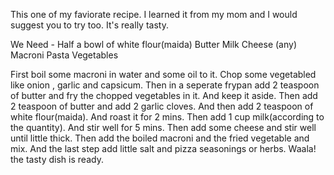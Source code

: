 This one of my faviorate recipe.
I learned it from my mom and I would suggest you to try too.
It's really tasty.

We Need -
Half a bowl of white flour(maida)
Butter
Milk
Cheese (any)
Macroni Pasta
Vegetables

First boil some macroni in water and some oil to it.
Chop some vegetabled like onion , garlic and capsicum.
Then in a seperate frypan add  2 teaspoon of butter and fry the chopped vegetables in it.
And keep it aside.
Then add  2 teaspoon of butter and add 2 garlic cloves.
And then add 2 teaspoon of white flour(maida).
And roast it for 2 mins.
Then add 1 cup milk(according to the quantity).
And stir well for 5 mins.
Then add some cheese and stir well until little thick.
Then add the boiled macroni and the fried vegetable and mix.
And the last step add little salt and pizza seasonings or herbs.
Waala! the tasty dish is ready.